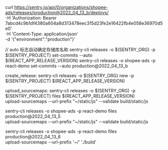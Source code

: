 curl https://sentry.io/api/0/organizations/shopee-ads/releases/production@2022_04_13_b/deploys/ \
 -H 'Authorization: Bearer 7abcd4c9b1df4380a604a8d313478eec315d23fe2e16422fb4e058e36970d5e0' \
 -H 'Content-Type: application/json' \
 -d '{"environment":"production"}'



// auto 标志自动确定存储库名称
sentry-cli releases -o $(SENTRY_ORG) -p $(SENTRY_PROJECT) set-commits --auto $(REACT_APP_RELEASE_VERSION)
sentry-cli releases -o shopee-ads -p react-demo set-commits --auto  production@2022_04_13_b


create_release:
sentry-cli releases -o $(SENTRY_ORG) new -p $(SENTRY_PROJECT) $(REACT_APP_RELEASE_VERSION)

upload_sourcemaps:
    sentry-cli releases -o $(SENTRY_ORG) -p $(SENTRY_PROJECT) files $(REACT_APP_RELEASE_VERSION) \
        upload-sourcemaps --url-prefix "~/static/js" --validate build/static/js

 sentry-cli releases -o shopee-ads -p react-demo files production@2022_04_13_5 \
        upload-sourcemaps --url-prefix "~/static/js" --validate build/static/js


  sentry-cli releases -o shopee-ads -p react-demo files production@2022_04_13_6 \
        upload-sourcemaps --url-prefix '~/' './build'